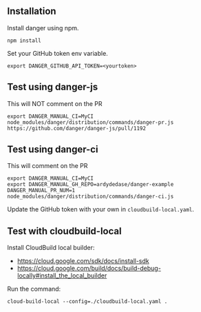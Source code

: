 ## Installation

Install danger using npm.
```
npm install
```

Set your GitHub token env variable.
```
export DANGER_GITHUB_API_TOKEN=<yourtoken>
```

## Test using danger-js 
This will NOT comment on the PR
```
export DANGER_MANUAL_CI=MyCI
node_modules/danger/distribution/commands/danger-pr.js https://github.com/danger/danger-js/pull/1192
```

## Test using danger-ci
This will comment on the PR

```
export DANGER_MANUAL_CI=MyCI
export DANGER_MANUAL_GH_REPO=ardydedase/danger-example
DANGER_MANUAL_PR_NUM=1 node_modules/danger/distribution/commands/danger-ci.js
```
Update the GitHub token with your own in `cloudbuild-local.yaml`.

## Test with cloudbuild-local

Install CloudBuild local builder:
- https://cloud.google.com/sdk/docs/install-sdk
- https://cloud.google.com/build/docs/build-debug-locally#install_the_local_builder

Run the command:
```
cloud-build-local --config=./cloudbuild-local.yaml .
```